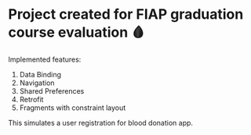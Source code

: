 # Project created for FIAP graduation course evaluation 🩸

Implemented features:
1) Data Binding
2) Navigation
3) Shared Preferences
4) Retrofit
5) Fragments with constraint layout

This simulates a user registration for blood donation app.
